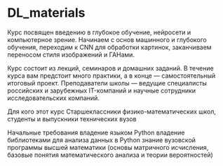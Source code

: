 # DL_materials

Курс посвящен введению в глубокое обучение, нейросети и компьютерное зрение. Начинаем с основ машинного и глубокого обучения, переходим к CNN для обработки картинок, заканчиваем переносом стиля изображений и ГАНами.

Курс состоит из лекций, семинаров и домашних заданий. В течение курса вам предстоит много практики, а в конце — самостоятельный итоговый проект. Преподаватели школы — ведущие специалисты российских и зарубежных IT-компаний и научные сотрудники исследовательских компаний.


Для кого этот курс
Старшеклассники физико-математических школ, студенты и выпускники технических вузов

Начальные требования
владение языком Python
владение библиотеками для анализа данных в Python
знание вузовской программы высшей математики (основы матричного исчисления, базовые понятия математического анализа и теории вероятностей)
